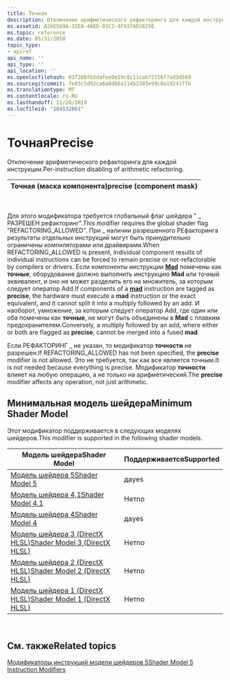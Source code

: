 ```yaml
---
title: Точная
description: Отключение арифметического рефакторинга для каждой инструкции.
ms.assetid: A26E569A-32EA-4AED-83C2-4F937AD3829E
ms.topic: reference
ms.date: 05/31/2018
topic_type:
- apiref
api_name: ''
api_type: ''
api_location: ''
ms.openlocfilehash: 03f288fb5dafee0e29c8c11cab72156f7ad3d569
ms.sourcegitcommit: fe03c5d92ca6a0d66a114b2303e99c0a19241ffb
ms.translationtype: MT
ms.contentlocale: ru-RU
ms.lasthandoff: 11/20/2019
ms.locfileid: "104532861"
---
```

# <a name="precise"></a><span data-ttu-id="6db8b-103">Точная</span><span class="sxs-lookup"><span data-stu-id="6db8b-103">Precise</span></span>

<span data-ttu-id="6db8b-104">Отключение арифметического рефакторинга для каждой инструкции.</span><span class="sxs-lookup"><span data-stu-id="6db8b-104">Per-instruction disabling of arithmetic refactoring.</span></span>



| <span data-ttu-id="6db8b-105">Точная (маска компонента)</span><span class="sxs-lookup"><span data-stu-id="6db8b-105">precise (component mask)</span></span> |
|--------------------------|



 

<span data-ttu-id="6db8b-106">Для этого модификатора требуется глобальный флаг шейдера " \_ РАЗРЕШЕН рефакторинг".</span><span class="sxs-lookup"><span data-stu-id="6db8b-106">This modifier requires the global shader flag "REFACTORING\_ALLOWED".</span></span> <span data-ttu-id="6db8b-107">При \_ наличии разрешенного РЕфакторинга результаты отдельных инструкций могут быть принудительно ограничены компиляторами или драйверами.</span><span class="sxs-lookup"><span data-stu-id="6db8b-107">When REFACTORING\_ALLOWED is present, individual component results of individual instructions can be forced to remain precise or not-refactorable by compilers or drivers.</span></span> <span data-ttu-id="6db8b-108">Если компоненты инструкции [**Mad**](mad--sm4---asm-.md) помечены как **точные**, оборудование должно выполнить инструкцию **Mad** или точный эквивалент, и оно не может разделить его на множитель, за которым следует оператор Add.</span><span class="sxs-lookup"><span data-stu-id="6db8b-108">If components of a [**mad**](mad--sm4---asm-.md) instruction are tagged as **precise**, the hardware must execute a **mad** instruction or the exact equivalent, and it cannot split it into a multiply followed by an add.</span></span> <span data-ttu-id="6db8b-109">И наоборот, умножение, за которым следует оператор Add, где один или оба помечены как **точные**, не могут быть объединены в **Mad** с плавким предохранителем.</span><span class="sxs-lookup"><span data-stu-id="6db8b-109">Conversely, a multiply followed by an add, where either or both are flagged as **precise**, cannot be merged into a fused **mad**.</span></span>

<span data-ttu-id="6db8b-110">Если РЕФАКТОРИНГ \_ не указан, то модификатор **точности** не разрешен.</span><span class="sxs-lookup"><span data-stu-id="6db8b-110">If REFACTORING\_ALLOWED has not been specified, the **precise** modifier is not allowed.</span></span> <span data-ttu-id="6db8b-111">Это не требуется, так как все является точным.</span><span class="sxs-lookup"><span data-stu-id="6db8b-111">It is not needed because everything is precise.</span></span> <span data-ttu-id="6db8b-112">Модификатор **точности** влияет на любую операцию, а не только на арифметический.</span><span class="sxs-lookup"><span data-stu-id="6db8b-112">The **precise** modifier affects any operation, not just arithmetic.</span></span>

## <a name="minimum-shader-model"></a><span data-ttu-id="6db8b-113">Минимальная модель шейдера</span><span class="sxs-lookup"><span data-stu-id="6db8b-113">Minimum Shader Model</span></span>

<span data-ttu-id="6db8b-114">Этот модификатор поддерживается в следующих моделях шейдеров.</span><span class="sxs-lookup"><span data-stu-id="6db8b-114">This modifier is supported in the following shader models.</span></span>



| <span data-ttu-id="6db8b-115">Модель шейдера</span><span class="sxs-lookup"><span data-stu-id="6db8b-115">Shader Model</span></span>                                              | <span data-ttu-id="6db8b-116">Поддерживается</span><span class="sxs-lookup"><span data-stu-id="6db8b-116">Supported</span></span> |
|-----------------------------------------------------------|-----------|
| [<span data-ttu-id="6db8b-117">Модель шейдера 5</span><span class="sxs-lookup"><span data-stu-id="6db8b-117">Shader Model 5</span></span>](d3d11-graphics-reference-sm5.md)        | <span data-ttu-id="6db8b-118">да</span><span class="sxs-lookup"><span data-stu-id="6db8b-118">yes</span></span>       |
| [<span data-ttu-id="6db8b-119">Модель шейдера 4,1</span><span class="sxs-lookup"><span data-stu-id="6db8b-119">Shader Model 4.1</span></span>](dx-graphics-hlsl-sm4.md)              | <span data-ttu-id="6db8b-120">Нет</span><span class="sxs-lookup"><span data-stu-id="6db8b-120">no</span></span>        |
| [<span data-ttu-id="6db8b-121">Модель шейдера 4</span><span class="sxs-lookup"><span data-stu-id="6db8b-121">Shader Model 4</span></span>](dx-graphics-hlsl-sm4.md)                | <span data-ttu-id="6db8b-122">да</span><span class="sxs-lookup"><span data-stu-id="6db8b-122">yes</span></span>       |
| [<span data-ttu-id="6db8b-123">Модель шейдера 3 (DirectX HLSL)</span><span class="sxs-lookup"><span data-stu-id="6db8b-123">Shader Model 3 (DirectX HLSL)</span></span>](dx-graphics-hlsl-sm3.md) | <span data-ttu-id="6db8b-124">Нет</span><span class="sxs-lookup"><span data-stu-id="6db8b-124">no</span></span>        |
| [<span data-ttu-id="6db8b-125">Модель шейдера 2 (DirectX HLSL)</span><span class="sxs-lookup"><span data-stu-id="6db8b-125">Shader Model 2 (DirectX HLSL)</span></span>](dx-graphics-hlsl-sm2.md) | <span data-ttu-id="6db8b-126">Нет</span><span class="sxs-lookup"><span data-stu-id="6db8b-126">no</span></span>        |
| [<span data-ttu-id="6db8b-127">Модель шейдера 1 (DirectX HLSL)</span><span class="sxs-lookup"><span data-stu-id="6db8b-127">Shader Model 1 (DirectX HLSL)</span></span>](dx-graphics-hlsl-sm1.md) | <span data-ttu-id="6db8b-128">Нет</span><span class="sxs-lookup"><span data-stu-id="6db8b-128">no</span></span>        |



 

## <a name="related-topics"></a><span data-ttu-id="6db8b-129">См. также</span><span class="sxs-lookup"><span data-stu-id="6db8b-129">Related topics</span></span>

<dl> <dt>

[<span data-ttu-id="6db8b-130">Модификаторы инструкций модели шейдеров 5</span><span class="sxs-lookup"><span data-stu-id="6db8b-130">Shader Model 5 Instruction Modifiers</span></span>](shader-model-5-instruction-modifiers.md)
</dt> </dl>

 

 




